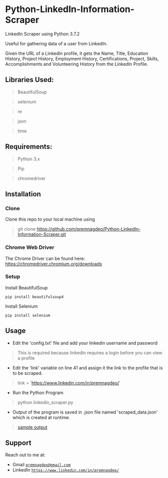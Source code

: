 # Python-LinkedIn-Information-Scraper

LinkedIn Scraper using Python 3.7.2

Useful for gathering data of a user from LinkedIn.

Given the URL of a LinkedIn profile, it gets the Name, Title, Education History, Project History, Employment History, Certifications, Project, Skills, Accomplishments and Volunteering History from the LinkedIn Profile.

## Libraries Used:

> BeautifulSoup

> selenium

> re

> json

> time

## Requirements:

> Python 3.x

> Pip

> chromedriver 



## Installation

### Clone
Clone this repo to your local machine using 
> git clone https://github.com/premnagdeo/Python-LinkedIn-Information-Scraper.git

### Chrome Web Driver
The Chrome Driver can be found here: https://chromedriver.chromium.org/downloads

### Setup
Install BeautifulSoup
```
pip install beautifulsoup4
```

Install Selenium
```
pip install selenium
```


## Usage

* Edit the 'config.txt' file and add your linkedin username and password
> This is required because linkedin requires a login before you can view a profile

* Edit the 'link' variable on line 41 and assign it the link to the profile that is to be scraped.
> link = 'https://www.linkedin.com/in/premnagdeo/'

* Run the Python Program
> python linkedin_scraper.py

* Output of the program is saved in .json file named 'scraped_data.json' which is created at runtime.
> [sample output](/output/scraped_data.json)
## Support

Reach out to me at:

- Gmail  <a href="http://premnagdeo@gmail.com" target="_blank">`premnagdeo@gmail.com`</a>
- LinkedIn  <a href="https://www.linkedin.com/in/premnagdeo/" target="_blank">`https://www.linkedin.com/in/premnagdeo/`</a>
